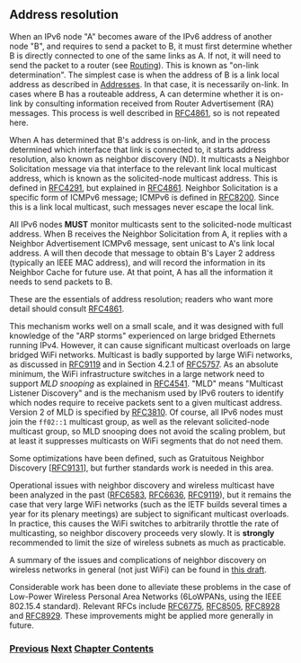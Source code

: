 ## Address resolution

When an IPv6 node "A" becomes aware of the IPv6 address of another node "B", and requires to send a packet to B, it must first determine whether B is directly connected to one of the same links as A. If not, it will need to send the packet to a router (see [Routing](Routing.md)). This is known as "on-link determination". The simplest case is when the address of B is a link local address as described in [Addresses](Addresses.md). In that case, it is necessarily on-link. In cases where B has a routeable address, A can determine whether it is on-link by consulting information received from Router Advertisement (RA) messages. This process is well described in [RFC4861](https://www.rfc-editor.org/info/rfc4861), so is not repeated here.

When A has determined that B's address is on-link, and in the process determined which interface that link is connected to, it starts address resolution, also known as neighbor discovery (ND). It multicasts a Neighbor Solicitation message via that interface to the relevant link local multicast address, which is known as the solicited-node multicast address. This is defined in [RFC4291](https://www.rfc-editor.org/info/rfc4291), but explained in [RFC4861](https://www.rfc-editor.org/info/rfc4861). Neighbor Solicitation is a specific form of ICMPv6 message; ICMPv6 is defined in [RFC8200](https://www.rfc-editor.org/info/rfc8200). Since this is a link local multicast, such messages never escape the local link.

All IPv6 nodes **MUST** monitor multicasts sent to the solicited-node multicast address. When B receives the Neighbor Solicitation from A, it replies with a Neighbor Advertisement ICMPv6 message, sent unicast to A's link local address. A will then decode that message to obtain B's Layer 2 address (typically an IEEE MAC address), and will record the information in its Neighbor Cache for future use. At that point, A has all the information it needs to send packets to B.

These are the essentials of address resolution; readers who want more detail should consult [RFC4861](https://www.rfc-editor.org/info/rfc4861).

This mechanism works well on a small scale, and it was designed with full knowledge of the "ARP storms" experienced on large bridged Ethernets running IPv4. However, it can cause significant multicast overloads on large bridged WiFi networks. Multicast is badly supported by large WiFi networks, as discussed in [RFC9119](https://www.rfc-editor.org/info/rfc9119) and in Section 4.2.1 of [RFC5757](https://www.rfc-editor.org/info/rfc5757). As an absolute minimum, the WiFi infrastructure switches in a large network need to support *MLD snooping* as explained in [RFC4541](https://www.rfc-editor.org/info/rfc4541). "MLD" means "Multicast Listener Discovery" and is the mechanism used by IPv6 routers to identify which nodes require to receive packets sent to a given multicast address. Version 2 of MLD is specified by [RFC3810](https://www.rfc-editor.org/info/rfc3810). Of course, all IPv6 nodes must join the ```ff02::1``` multicast group, as well as the relevant solicited-node multicast group, so MLD snooping does not avoid the scaling problem, but at least it suppresses multicasts on WiFi segments that do not need them.

Some optimizations have been defined, such as Gratuitous Neighbor Discovery \[[RFC9131](https://www.rfc-editor.org/info/rfc9131)], but further standards work is needed in this area.

Operational issues with neighbor discovery and wireless multicast have been analyzed in the past ([RFC6583](https://www.rfc-editor.org/info/rfc6583), [RFC6636](https://www.rfc-editor.org/info/rfc6636), [RFC9119](https://www.rfc-editor.org/info/rfc9119)), but it remains the case that very large WiFi networks (such as the IETF builds several times a year for its plenary meetings) are subject to significant multicast overloads. In practice, this causes the WiFi switches to arbitrarily throttle the rate of multicasting, so neighbor discovery proceeds very slowly. It is **strongly** recommended to limit the size of wireless subnets as much as practicable.

A summary of the issues and complications of neighbor discovery on wireless networks in general (not just WiFi) can be found in [this draft](https://datatracker.ietf.org/doc/draft-thubert-6man-ipv6-over-wireless/).

Considerable work has been done to alleviate these problems in the case of Low-Power Wireless Personal Area Networks (6LoWPANs, using the IEEE 802.15.4 standard). Relevant RFCs include [RFC6775](https://www.rfc-editor.org/info/rfc6775), [RFC8505](https://www.rfc-editor.org/info/rfc8505), [RFC8928](https://www.rfc-editor.org/info/rfc8928) and [RFC8929](https://www.rfc-editor.org/info/rfc8929). These improvements might be applied more generally in future.

<!-- Link lines generated automatically; do not delete -->
### [<ins>Previous</ins>](Layer%202%20functions.md) [<ins>Next</ins>](Auto-configuration.md) [<ins>Chapter Contents</ins>](2.%20IPv6%20Basic%20Technology.md)
